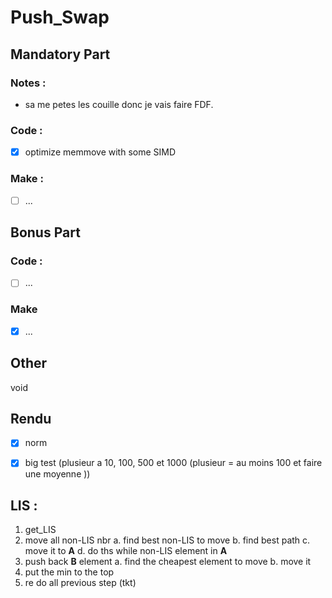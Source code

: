 # Push_Swap

## Mandatory Part

### Notes : 
 - sa me petes les couille donc je vais faire FDF.

### Code : 
 - [X] optimize memmove with some SIMD

### Make : 
 - [ ] ...

## Bonus Part

### Code : 
 - [ ] ...

### Make
 - [X] ...

## Other 
 void

## Rendu
 - [X] norm
 - [X] big test (plusieur a 10, 100, 500 et 1000 (plusieur = au moins 100 et faire une moyenne ))


## __LIS :__
1. get_LIS
2. move all non-LIS nbr
	a. find best non-LIS to move
	b. find best path
	c. move it to **A**
	d. do ths while non-LIS element in **A**
3. push back **B** element
	a. find the cheapest element to move
	b. move it
4. put the min to the top
5. re do all previous step (tkt)
